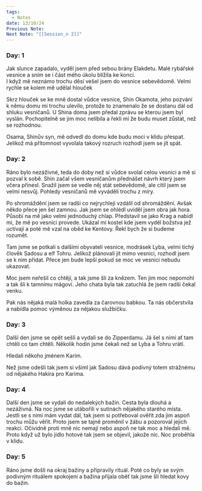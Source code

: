 ```yaml
---
tags:
  - Notes
date: 13/10/24
Previous Note: 
Next Note: "[[Session_n 2]]"
---
```

### Day: 1
Jak slunce zapadalo, vyděl jsem před sebou brány Elakdetu. Malé rybářské vesnice a sním se i část mého úkolu blížila ke konci.  
I když mě neznámo trochu děsí vešel jsem do vesnice sebevědomě. Velmi rychle se kolem mě udělal hlouček

Skrz hlouček se ke mně dostal vůdce vesnice, Shin Okamota, jeho pozvání k němu domu mi trochu ulevilo, protože to znamenalo že se dostanu dál od shluku vesničanů. U Shina doma jsem předal zprávu se kterou jsem byl vyslán. Pochopitelně se jim moc nelíbila a řekli mi že budu muset zůstat, než se rozhodnou.

Osama, Shinův syn, mě odvedl do domu kde budu moci v klidu přespat. Jelikož má přítomnost vyvolala takový rozruch rozhodl jsem se jít spát.

### Day: 2
Ráno bylo nezáživné, teda do doby než si vůdce svolal celou vesnici a mě si pozval k sobě. Shin začal všem vesničanům přednášet návrh který jsem včera přinesl. Snažil jsem se vedle něj stát sebevědomě, ale cítil jsem se velmi nesvůj. Pohledy vesničanů mě vyváděli trochu z míry.

Po shromáždění jsem se radši co nejrychleji vzdálil od shromáždění. Avšak někdo přece jen šel zamnou. Jak jsem se ohlédl uviděl jsem obra jak hora.  
Působí na mě jako velmi jednoduchý chlap. Představil se jako Krag a nabídl mi, že mě po vesnici provede. Ukázal mi kostel kde jsem vyděl božstva jež uctívají a poté mě vzal na oběd ke Kentovy. Řekl bych že si budeme rozumět.

Tam jsme se potkali s dalšími obyvateli vesnice, modrásek Lyba, velmi tichý člověk Sadosu a elf Tohru. Jelikož plánovali jít mimo vesnici, rozhodl jsem se k nim přidat. Přece jen bude lepší pokud se moc ve vesnici nebudu ukazovat.

Moc jsem neřešil co chtějí, a tak jsme šli za knězem. Ten jim moc nepomohl a tak šli k tamnímu mágovi. Jeho chata byla tak zatuchlá že jsem radši čekal venku.

Pak nás nějaká malá holka zavedla za čarovnou babkou. Ta nás občerstvila a nabídla pomoc výměnou za nějakou službičku.

### Day: 3
Další den jsme se opět sešli a vydali se do Zipperdamu. Já šel s nimi ať tam chtěli co tam chtěli. Několik hodin jsme čekali než se Lyba a Tohru vrátí.

Hledali někoho jménem Karim.

Než jsme odešli tak jsem si všiml jak Sadosu dává podivný totem strážnému od nějakého Hakira pro Karima.

### Day: 4
Další den jsme se vydali do nedalekých bažin. Cesta byla dlouhá a nezáživná. Na noc jsme se utábořili v sutinách nějakého starého místa. Jestli se s nimi mám vydat dál, tak jsem si potřeboval ověřit zda jim aspoň trochu můžu věřit. Proto jsem se tajně proměnil v žábu a pozoroval jejich reakci. Očividně proti mně nic nemají nebo aspoň ne tak moc a hledali mě. Proto když už bylo jídlo hotové tak jsem se objevil, jakože nic. Noc proběhla v klidu.

### Day: 5
Ráno jsme došli na okraj bažiny a připravily rituál. Poté co byly se svým podivným rituálem spokojeni a bažina přijala oběť tak jsme šli hledat kovy do bažin.
